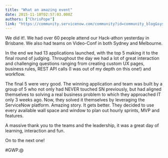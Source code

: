 ```yaml
---
title: "What an amazing event"
date: 2015-11-10T02:57:03.000Z
authors: ["ChrisPope"]
link: "https://community.servicenow.com/community?id=community_blog&sys_id=95fca2a5dbd0dbc01dcaf3231f9619ea"
---
```

<p>We did it!. We had over 60 people attend our Hack-athon yesterday in Brisbane. We also had teams on Video-Conf in both Sydney and Melbourne. </p><p></p><p>In the end we had 13 applications launched, with the top 5 making it to the final round of judging. Throughout the day we had a lot of great interaction and challenging questions ranging from creating custom UX pages, business rules, REST API calls (I was out of my depth on this one!) and workflow.</p><p></p><p>The final 5 were very good. The winning application and team was built by a group of 5 who not only had NEVER touched SN previously, but had aligned themselves to solving a real business problem to which they approached IT only 3 weeks ago. Now, they solved it themselves by leveraging the ServiceNow platform. Amazing story. It gets better. They decided to use every available wall space and window to plan out hourly sprints, MVP and features. </p><p></p><p>A massive thank you to the teams and the leadership, it was a great day of learning, interaction and fun.</p><p></p><p>On to the next one!</p><p></p><p>#GWP.@</p>